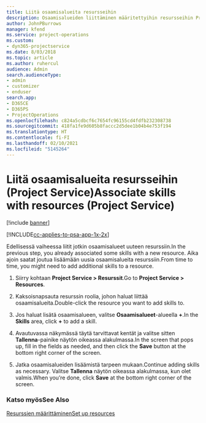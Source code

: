 ```yaml
---
title: Liitä osaamisalueita resursseihin
description: Osaamisalueiden liittäminen määritettyihin resursseihin Project Servicessä
author: JohnPBurrows
manager: kfend
ms.service: project-operations
ms.custom:
- dyn365-projectservice
ms.date: 8/03/2018
ms.topic: article
ms.author: ruhercul
audience: Admin
search.audienceType:
- admin
- customizer
- enduser
search.app:
- D365CE
- D365PS
- ProjectOperations
ms.openlocfilehash: c824a5cdbcf6c7654fc96155cd4fdfb232308738
ms.sourcegitcommit: 418fa1fe9d605b8faccc2d5dee1b04b4e753f194
ms.translationtype: HT
ms.contentlocale: fi-FI
ms.lasthandoff: 02/10/2021
ms.locfileid: "5145264"
---
```

# <a name="associate-skills-with-resources-project-service"></a><span data-ttu-id="0abe4-103">Liitä osaamisalueita resursseihin (Project Service)</span><span class="sxs-lookup"><span data-stu-id="0abe4-103">Associate skills with resources (Project Service)</span></span>

[!include [banner](../includes/psa-now-project-operations.md)]

[!INCLUDE[cc-applies-to-psa-app-1x-2x](../includes/cc-applies-to-psa-app-1x-2x.md)]

<span data-ttu-id="0abe4-104">Edellisessä vaiheessa liitit jotkin osaamisalueet uuteen resurssiin.</span><span class="sxs-lookup"><span data-stu-id="0abe4-104">In the previous step, you already associated some skills with  a new resource.</span></span> <span data-ttu-id="0abe4-105">Aika ajoin saatat joutua lisäämään uusia osaamisalueita resurssiin.</span><span class="sxs-lookup"><span data-stu-id="0abe4-105">From time to time, you might need to add additional skills to a resource.</span></span>  
  
1.  <span data-ttu-id="0abe4-106">Siirry kohtaan **Project Service > Resurssit**.</span><span class="sxs-lookup"><span data-stu-id="0abe4-106">Go to **Project Service > Resources**.</span></span>  
  
2.  <span data-ttu-id="0abe4-107">Kaksoisnapsauta resurssin roolia, johon haluat liittää osaamisalueita.</span><span class="sxs-lookup"><span data-stu-id="0abe4-107">Double-click the resource you want to add skills to.</span></span>  
  
3.  <span data-ttu-id="0abe4-108">Jos haluat lisätä osaamisalueen, valitse **Osaamisalueet**-alueella **+**.</span><span class="sxs-lookup"><span data-stu-id="0abe4-108">In the **Skills** area, click **+** to add a skill.</span></span>  
  
4.  <span data-ttu-id="0abe4-109">Avautuvassa näkymässä täytä tarvittavat kentät ja valitse sitten **Tallenna**-painike näytön oikeassa alakulmassa.</span><span class="sxs-lookup"><span data-stu-id="0abe4-109">In the screen that pops up, fill in the fields as needed, and then click the **Save** button at the bottom right corner of the screen.</span></span>  
  
5.  <span data-ttu-id="0abe4-110">Jatka osaamisalueiden lisäämistä tarpeen mukaan.</span><span class="sxs-lookup"><span data-stu-id="0abe4-110">Continue adding skills as necessary.</span></span> <span data-ttu-id="0abe4-111">Valitse **Tallenna** näytön oikeassa alakulmassa, kun olet valmis.</span><span class="sxs-lookup"><span data-stu-id="0abe4-111">When you’re done, click **Save** at the bottom right corner of the screen.</span></span>  
  
### <a name="see-also"></a><span data-ttu-id="0abe4-112">Katso myös</span><span class="sxs-lookup"><span data-stu-id="0abe4-112">See Also</span></span>  
 [<span data-ttu-id="0abe4-113">Resurssien määrittäminen</span><span class="sxs-lookup"><span data-stu-id="0abe4-113">Set up resources</span></span>](../psa/set-up-resources.md)
